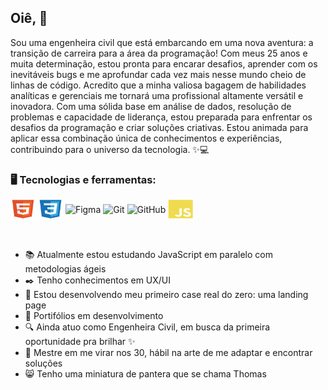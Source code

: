 ## Oiê, 👋

Sou uma engenheira civil que está embarcando em uma nova aventura: a transição de carreira para a área da programação! Com meus 25 anos e muita determinação, estou pronta para encarar desafios, aprender com os inevitáveis bugs e me aprofundar cada vez mais nesse mundo cheio de linhas de código. Acredito que a minha valiosa bagagem de habilidades analíticas e gerenciais me tornará uma profissional altamente versátil e inovadora. Com uma sólida base em análise de dados, resolução de problemas e capacidade de liderança, estou preparada para enfrentar os desafios da programação e criar soluções criativas. Estou animada para aplicar essa combinação única de conhecimentos e experiências, contribuindo para o universo da tecnologia. ✨💻

### 🖥️ Tecnologias e ferramentas:
<div style="display: inline_block">
  <img align="center" alt="HTML" height="30" width="40" src="https://raw.githubusercontent.com/devicons/devicon/master/icons/html5/html5-original.svg">
  <img align="center" alt="CSS" height="30" width="40" src="https://raw.githubusercontent.com/devicons/devicon/master/icons/css3/css3-original.svg">
  <img align="center" alt="Figma" height="30" width="40" src="https://cdn.jsdelivr.net/gh/devicons/devicon/icons/figma/figma-original.svg">
  <img align="center" alt="Git" height="30" width="40" src="https://cdn.jsdelivr.net/gh/devicons/devicon/icons/git/git-original.svg">
  <img align="center" alt="GitHub" height="30" width="40" src="https://cdn.jsdelivr.net/gh/devicons/devicon/icons/github/github-original.svg">          
  <img align="center" alt="JavaScript" height="30" width="40" src="https://raw.githubusercontent.com/devicons/devicon/master/icons/javascript/javascript-plain.svg">
</div><br><br>

* 📚 Atualmente estou estudando JavaScript em paralelo com metodologias ágeis
* ✒️ Tenho conhecimentos em UX/UI
* 🌱 Estou desenvolvendo meu primeiro case real do zero: uma landing page
* 📝 Portifólios em desenvolvimento
* 🔍 Ainda atuo como Engenheira Civil, em busca da primeira oportunidade pra brilhar ✨
* 🌟 Mestre em me virar nos 30, hábil na arte de me adaptar e encontrar soluções
* 😸 Tenho uma miniatura de pantera que se chama Thomas
